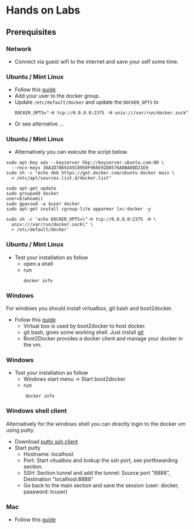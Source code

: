 # Hands on Labs
## Prerequisites



### Network
* Connect via guest wifi to the internet and save your self some time.



### Ubuntu / Mint Linux

* Follow this [guide](http://docs.docker.com/installation/ubuntulinux/#installing-docker-on-ubuntu)
* Add your user to the docker group.
* Update `/etc/default/docker` and update the `DOCKER_OPTS` to
    ```
    DOCKER_OPTS="-H tcp://0.0.0.0:2375 -H unix:///var/run/docker.sock"
     ```
* Or see alternative ...



### Ubuntu / Mint Linux
* Alternatively you can execute the script below.

```
sudo apt-key adv --keyserver hkp://keyserver.ubuntu.com:80 \
  --recv-keys 36A1D7869245C8950F966E92D8576A8BA88D21E9
sudo sh -c "echo deb https://get.docker.com/ubuntu docker main \
  > /etc/apt/sources.list.d/docker.list"

sudo apt-get update
sudo groupadd docker
user=$(whoami)
sudo gpasswd -a $user docker
sudo apt-get install cgroup-lite apparmor lxc-docker -y

sudo sh -c 'echo DOCKER_OPTS=\"-H tcp://0.0.0.0:2375 -H \
  unix:///var/run/docker.sock\" \
  > /etc/default/docker'
```



### Ubuntu / Mint Linux
* Test your installation as follow
    * open a shell
    * run
        ```
        docker info
        ```



### Windows
For windows you should install virtualbox, git bash and boot2docker.
* Follow this [guide](http://docs.docker.com/installation/windows/#installation)
    * Virtual box is used by boot2docker to host docker.
    * git bash, gives some working shell. Just install [git](https://git-scm.com/download/win)
    * Boot2Docker provides a docker client and manage your docker in the vm.



### Windows
* Test your installation as follow
    * Windows start menu -> Start boot2docker
    * run
    ```
        docker info
    ```




### Windows shell client
Alternatively for the windows shell you can directly login to the docker vm using putty.
* Download [putty ssh client](http://www.chiark.greenend.org.uk/~sgtatham/putty/download.html)
* Start putty
  - Hostname: localhost
  - Port: Start vitualbox and lookup the ssh port, see portfowarding section.
  - SSH: Section tunnel and add the tunnel: Source port "8888", Destination "localhost:8888"
  - Go back to the main section and save the session (user: docker, password: tcuser)




### Mac
* Follow this [guide](http://docs.docker.com/installation/mac/#install-boot2docker)
